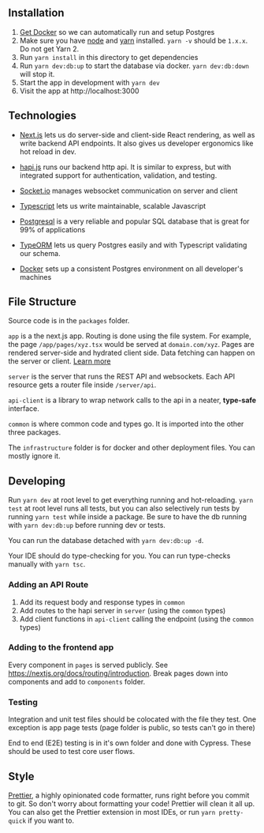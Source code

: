 ## Installation

1. [Get Docker](https://docs.docker.com/get-docker/) so we can automatically run and setup Postgres
2. Make sure you have [node](https://nodejs.org/en/download/) and [yarn](https://classic.yarnpkg.com/en/docs/install) installed. `yarn -v` should be `1.x.x`. Do not get Yarn 2.
3. Run `yarn install` in this directory to get dependencies
4. Run `yarn dev:db:up` to start the database via docker. `yarn dev:db:down` will stop it.
5. Start the app in development with `yarn dev`
6. Visit the app at http://localhost:3000

## Technologies

- [Next.js](https://nextjs.org/docs/getting-started) lets us do server-side and client-side React rendering, as well as write backend API endpoints. It also gives us developer ergonomics like hot reload in dev.

- [hapi.js](https://hapi.dev) runs our backend http api. It is similar to express, but with integrated support for authentication, validation, and testing.

- [Socket.io](https://socket.io/docs/) manages websocket communication on server and client

- [Typescript](https://www.typescriptlang.org/docs/home.html) lets us write maintainable, scalable Javascript

- [Postgresql](https://www.postgresql.org/docs/11/index.html) is a very reliable and popular SQL database that is great for 99% of applications

- [TypeORM](https://typeorm.io/) lets us query Postgres easily and with Typescript validating our schema.

- [Docker](https://www.docker.com/products/docker-desktop) sets up a consistent Postgres environment on all developer's machines

## File Structure

Source code is in the `packages` folder.

`app` is a the next.js app. Routing is done using the file system. For example, the page `/app/pages/xyz.tsx` would be served at `domain.com/xyz`. Pages are rendered server-side and hydrated client side. Data fetching can happen on the server or client. [Learn more](https://nextjs.org/docs/basic-features/data-fetching)

`server` is the server that runs the REST API and websockets. Each API resource gets a router file inside `/server/api`.

`api-client` is a library to wrap network calls to the api in a neater, **type-safe** interface.

`common` is where common code and types go. It is imported into the other three packages.

The `infrastructure` folder is for docker and other deployment files. You can mostly ignore it.

## Developing

Run `yarn dev` at root level to get everything running and hot-reloading. `yarn test` at root level runs all tests, but you can also selectively run tests by running `yarn test` while inside a package. Be sure to have the db running with `yarn dev:db:up` before running dev or tests.

You can run the database detached with `yarn dev:db:up -d`.

Your IDE should do type-checking for you. You can run type-checks manually with `yarn tsc`.

### Adding an API Route

1. Add its request body and response types in `common`
2. Add routes to the hapi server in `server` (using the `common` types)
3. Add client functions in `api-client` calling the endpoint (using the `common` types)

### Adding to the frontend app

Every component in `pages` is served publicly. See https://nextjs.org/docs/routing/introduction. Break pages down into components and add to `components` folder.

### Testing

Integration and unit test files should be colocated with the file they test. One exception is app page tests (page folder is public, so tests can't go in there)

End to end (E2E) testing is in it's own folder and done with Cypress. These should be used to test core user flows.

## Style

[Prettier](https://prettier.io/), a highly opinionated code formatter, runs right before you commit to git. So don't worry about formatting your code! Prettier will clean it all up. You can also get the Prettier extension in most IDEs, or run `yarn pretty-quick` if you want to.

